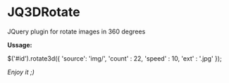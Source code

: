 # JQ3DRotate

JQuery plugin for rotate images in 360 degrees

**Ussage:**

$('#id').rotate3d({
    'source': 'img/',
    'count' : 22,
    'speed' : 10,
    'ext' : '.jpg'
});

_Enjoy it ;)_